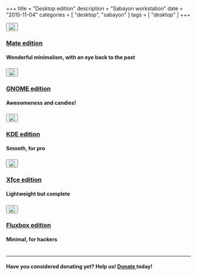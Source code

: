 +++
title = "Desktop edition"
description = "Sabayon workstation"
date = "2015-11-04"
categories = [ "desktop", "sabayon" ]
tags = [
    "desktop"
]
+++

<style>
.row {
  padding-bottom:4px !important;
}
</style>

<div class="row">
<div class="col-md-2">
<a href="http://dl.sabayon.org/iso/monthly/Sabayon_Linux_15.11_amd64_MATE.iso"><button type="button" class="btn btn-circle btn-xl"><img src="/img/mate-logo.png" class="img-responsive"></button></div>
<div class="col-md-10">
<h3>Mate edition</h3></a>
<h4>Wonderful minimalism, with an eye back to the past</h4>
</div>

</div>
<div class="row">
<div class="col-md-2">
<a href="http://dl.sabayon.org/iso/monthly/Sabayon_Linux_15.11_amd64_GNOME.iso"><button type="button" class="btn btn-circle btn-xl"><img src="/img/gnome-logo.png"
class="img-responsive"></button></div>
<div class="col-md-10">
<h3>GNOME edition</h3></a>
<h4>Awesomeness and candies!</h4>
</div>

</div>
<div class="row">
<div class="col-md-2">
<a href="http://dl.sabayon.org/iso/monthly/Sabayon_Linux_15.11_amd64_KDE.iso"><button type="button" class="btn btn-circle btn-xl"><img src="/img/kde-logo.png" class="img-responsive"></button></div>
<div class="col-md-10">
<h3>KDE edition</h3></a>
<h4>Smooth, for pro</h4>
</div>

</div>
<div class="row">
<div class="col-md-2">
<a href="http://dl.sabayon.org/iso/monthly/Sabayon_Linux_15.11_amd64_Xfce.iso"><button type="button" class="btn btn-circle  btn-xl"><img src="/img/xfce-logo.png" class="img-responsive"></button></div>
<div class="col-md-10">
<h3>Xfce edition</h3></a>
<h4>Lightweight but complete</h4>
</div>

</div>
<div class="row">
<div class="col-md-2">
<a href="http://dl.sabayon.org/iso/monthly/Sabayon_Linux_15.11_amd64_Minimal.iso"><button type="button" class="btn btn-circle btn-xl"><img src="/img/fluxbox-logo.png" class="img-responsive"></button></div>
<div class="col-md-10">
<h3>Fluxbox edition</h3></a>
<h4>Minimal, for hackers</h4>
</div>

</div>

<hr>
<h4>
Have you considered donating yet? Help us! <a class="btn btn-primary btn-xs" href="/donate" role="button"><i class="fa fa-heart"></i> Donate </a> today!</h4>
